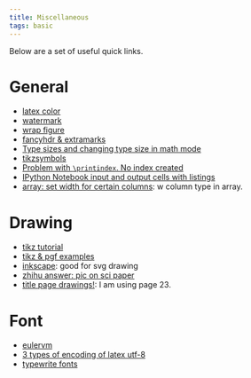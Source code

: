 ```yaml
---
title: Miscellaneous
tags: basic 
---
```

Below are a set of useful quick links.
# General
- [latex color](http://latexcolor.com/)
- [watermark](https://tex.stackexchange.com/questions/118939/add-watermark-that-overlays-the-images)
- [wrap figure](https://tex.stackexchange.com/questions/47674/wrapfig-positioning-footer-is-overlapping-figure)
- [fancyhdr & extramarks](http://tug.ctan.org/tex-archive/macros/latex/contrib/fancyhdr/fancyhdr.pdf)
- [Type sizes and changing type size in math mode](https://www.stat.berkeley.edu/~paciorek/computingTips/Type_sizes_changing_type_si.html)
- [tikzsymbols](https://ctan.math.washington.edu/tex-archive/graphics/pgf/contrib/tikzsymbols/tikzsymbols.pdf)
- [Problem with `\printindex`. No index created](https://tex.stackexchange.com/questions/275752/problem-with-printindex-no-index-created)
- [IPython Notebook input and output cells with listings](https://tex.stackexchange.com/questions/340700/ipython-notebook-input-and-output-cells-with-listings)
- [array: set width for certain columns](https://tex.stackexchange.com/a/340000): w column type in array.
# Drawing
- [tikz tutorial](https://www3.nd.edu/~kogge/courses/cse30151-fa17/Public/other/tikz_tutorial.pdf)
- [tikz & pgf examples](https://texample.net/tikz/examples/all/)
- [inkscape](https://inkscape.org/doc/tutorials/basic/tutorial-basic.html): good for svg drawing
- [zhihu answer: pic on sci paper](https://www.zhihu.com/question/27474094/answer/1746489710)
- [title page drawings!](https://muug.ca/mirror/ctan/info/latex-samples/TitlePages/titlepages.pdf): I am using page 23.

# Font
- [eulervm](http://ftp.riken.jp/tex-archive/fonts/eulervm/doc/latex/eulervm/eulervm.pdf)
- [3 types of encoding of latex utf-8](https://www.cnblogs.com/dezheng/p/3874434.html)
- [typewrite fonts](https://tug.org/FontCatalogue/typewriterfonts.html)

